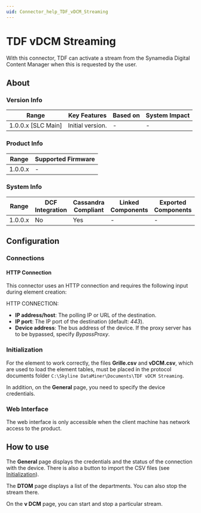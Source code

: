 ```yaml
---
uid: Connector_help_TDF_vDCM_Streaming
---
```


# TDF vDCM Streaming

With this connector, TDF can activate a stream from the Synamedia Digital Content Manager when this is requested by the user.

## About

### Version Info

| Range              | Key Features     | Based on | System Impact |
|--------------------|------------------|----------|---------------|
| 1.0.0.x [SLC Main] | Initial version. | -        | -             |

### Product Info

| Range     | Supported Firmware     |
|-----------|------------------------|
| 1.0.0.x   | -                      |

### System Info

| Range     | DCF Integration     | Cassandra Compliant     | Linked Components     | Exported Components     |
|-----------|---------------------|-------------------------|-----------------------|-------------------------|
| 1.0.0.x   | No                  | Yes                     | -                     | -                       |

## Configuration

### Connections

#### HTTP Connection

This connector uses an HTTP connection and requires the following input during element creation:

HTTP CONNECTION:

- **IP address/host**: The polling IP or URL of the destination.
- **IP port**: The IP port of the destination (default: *443*).
- **Device address**: The bus address of the device. If the proxy server has to be bypassed, specify *BypassProxy*.

### Initialization

For the element to work correctly, the files **Grille.csv** and **vDCM.csv**, which are used to load the element tables, must be placed in the protocol documents folder `C:\Skyline DataMiner\Documents\TDF vDCM Streaming`.

In addition, on the **General** page, you need to specify the device credentials.

### Web Interface

The web interface is only accessible when the client machine has network access to the product.

## How to use

The **General** page displays the credentials and the status of the connection with the device. There is also a button to import the CSV files (see [Initialization](#initialization)).

The **DTOM** page displays a list of the departments. You can also stop the stream there.

On the **v DCM** page, you can start and stop a particular stream.
